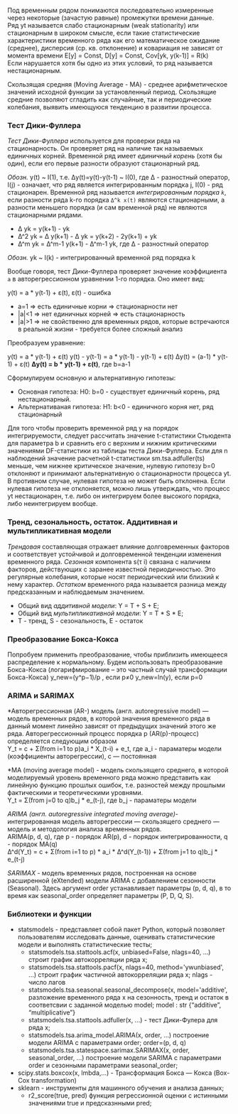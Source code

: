 Под временным рядом понимаются последовательно измеренные через некоторые (зачастую равные) промежутки времени данные.  
Ряд yt называется слабо стационарным (weak stationarity) или стационарным в широком смысле, если такие статистические характеристики
временного ряда как его математическое ожидание (среднее), дисперсия (ср. кв. отклонение) и ковариация не зависят от момента времени
E[y] = Const, D[y] = Const, Cov[yk, y(k-1)] = R(k)  
Если нарушается хотя бы одно из этих условий, то ряд называется нестационарным.

Скользящая средняя (Moving Average - MA) - среднее арифметическое значений исходной функции за установленный период. Скользящие средние позволяют сгладить как случайные, так и периодические колебания, выявить имеющуюся тенденцию в развитии процесса.

### Тест Дики-Фуллера
*Тест Дики-Фуллера* используется для проверки ряда на стационарность. Он проверяет ряд на наличие так называемых единичных корней.
Временной ряд имеет *единичный корень* (хотя бы один), если его первые разности образуют стационарный ряд.

*Обозн.* y(t) ~ I(1), т.е. Δy(t)=y(t)-y(t-1) ~ I(0), где Δ - разностный оператор, I(j) - означает, что ряд является интегрированным порядка j, I(0) - ряд стационарен.
Временной ряд называется *интегрированным порядка `k`*, если разности ряда k-го порядка `Δ^k x(t)` являются стационарными, а разности меньшего порядка (и сам временной ряд) не являются стационарными рядами.
* Δ yk   = y(k+1) - yk
* Δ^2 yk = Δ y(k+1) - Δ yk = y(k+2) - 2y(k+1) + yk
* Δ^m yk = Δ^m-1 y(k+1) - Δ^m-1 yk, где Δ - разностный оператор

*Обозн.* yk ~ I(k) - интегрированный временной ряд порядка k

Вообще говоря, тест Дики-Фуллера проверяет значение коэффициента `a` в авторегрессионном уравнении 1-го порядка. Оно имеет вид:

y(t) = a * y(t-1) + ε(t), ε(t) - ошибка
* a=1   => есть единичные корни => стационарности нет
* |a|<1 => нет единичных корней => есть стационарность
* |a|>1 => не свойственно для временных рядов, которые встречаются в реальной жизни - требуется более сложный анализ

Преобразуем уравнение:

y(t) = a * y(t-1) + ε(t)
y(t) - y(t-1) = a * y(t-1) - y(t-1) + ε(t)
Δy(t) = (a-1) * y(t-1) + ε(t)
**Δy(t) = b * y(t-1) + ε(t)**, где b=a-1

Сформулируем основную и альтернативную гипотезы:
* Основная гипотеза: H0: b=0 - существует единичный корень, ряд нестационарный.
* Альтернативаная гипотеза: H1: b<0 - единичного корня нет, ряд стационарный

Для того чтобы проверить временной ряд y на порядок интегрируемости, следует рассчитать значение t-статистики Стьюдента для
параметра b и сравнить его с верхним и нижним критическими значениями DF-статистики из таблицы теста Дики-Фуллера. Если для n наблюдений
значение расчетной t-статистики sm.tsa.adfuller(ts) меньше, чем нижнее критическое значение, нулевую гипотезу b=0 отклоняют и принимают альтернативную о стационарности процесса yt. В противном случае, нулевая гипотеза не может быть отклонена. Если нулевая гипотеза не отклоняется, можно лишь утверждать, что процесс yt нестационарен, т.е. либо он интегрируем более высокого порядка, либо неинтегрируем вообще.

### Тренд, сезональность, остаток. Аддитивная и мультипликативная модели

*Трендовая* составляющая отражает влияние долговременных факторов и соответствует устойчивой и долговременной тенденции изменения временного ряда.
*Сезонная* компонента s(τ i) связана с наличием факторов, действующих с заранее известной периодичностью. Это регулярные колебания, которые носят периодический или близкий к нему характер.
*Остатком* временного ряда называется разница между предсказанным и наблюдаемым значением.

* Общий вид *аддитивной модели*: Y = T + S + E;
* Общий вид *мультипликативной модели*: Y = T * S * E;
* T - тренд, S - сезональность, E - остаток
### Преобразование Бокса-Кокса
Попробуем применить преобразование, чтобы приблизить имеющееся распределение к нормальному. Будем использовать преобразование Бокса-Кокса (логарифмирование – это частный случай трансформации Бокса-Кокса) 
y_new=(y^p−1)/p , если p≠0 
y_new=ln(y), если p=0

### ARIMA и SARIMAX
  *Авторегрессионная (AR-) модель (англ. autoregressive model) — модель временных рядов, в которой значения временного ряда в данный момент линейно зависят от предыдущих значений этого же ряда. Авторегрессионный процесс порядка p (AR(p)-процесс) определяется следующим образом  
  Y_t = c + Σ(from i=1 to p)a_i * X_(t-i) + e_t, где a_i - параматеры модели (коэффициенты авторегрессии), c — постоянная
  
  *MA (moving average model) - модель скользящего среднего, в которой моделируемый уровень временного ряда можно представить как линейную функцию прошлых ошибок, т.е. разностей между прошлыми фактическими и теоретическими уровнями.  
  Y_t = Σ(from j=0 to q)b_j * e_(t-j), где b_j - параматеры модели  
  
  *ARIMA (англ. autoregressive integrated moving average)*- интегрированная модель авторегрессии — скользящего среднего — модель и методология анализа временных рядов.  
ARIMA(p, d, q), где p - порядок AR(p), d - порядок интегрированности, q - порядок MA(q)  
Δ^d(Y_t) = c + Σ(from i=1 to p) * a_i * Δ^d(Y_(t-1)) + Σ(from j=1 to q)b_j * e_(t-j)
  
*SARIMAX* - модель временных рядов, построенная на основе расширенной (eXtended) модели ARIMA с добавлением сезонности (Seasonal).
Здесь аргумент order устанавливает параметры  (p, d, q), в то время как seasonal_order определяет параметры (P, D, Q, S).



### Библиотеки и функции
* statsmodels - представляет собой пакет Python, который позволяет пользователям исследовать данные, оценивать статистические модели и выполнять статистические тесты;
   * statsmodels.tsa.stattools.acf(x, unbiased=False, nlags=40, ...) строит график автокорреляции ряда x;
   * statsmodels.tsa.stattools.pacf(x, nlags=40, method='ywunbiased', ...) строит график частичной автокорреляции ряда x; nlags - число лагов
   * statsmodels.tsa.seasonal.seasonal_decompose(x, model='additive', разложение временного ряда х на сезонность, тренд и остаток в соответсвии с заданной моделью model; model : str {“additive”, “multiplicative”}
   * statsmodels.tsa.stattools.adfuller(x, ...) - тест Дики-Фулера для ряда x;
   * statsmodels.tsa.arima_model.ARIMA(х, order, ...) построение модели ARIMA с параметрами order; order=(p, d, q)
   * statsmodels.tsa.statespace.sarimax.SARIMAX(х, order, seasonal_order, ...) построение модели SARIMA с параметрами order и сезонными параметрами seasonal_order;
* scipy.stats.boxcox(x, lmbda,...) - Трансформация Бокса — Кокса (Box-Cox transformation)
* sklearn - инструменты для машинного обучения и анализа данных;
   * r2_score(true, pred) функция регрессионной оценки с истинными значениями true и предсказнными pred;


